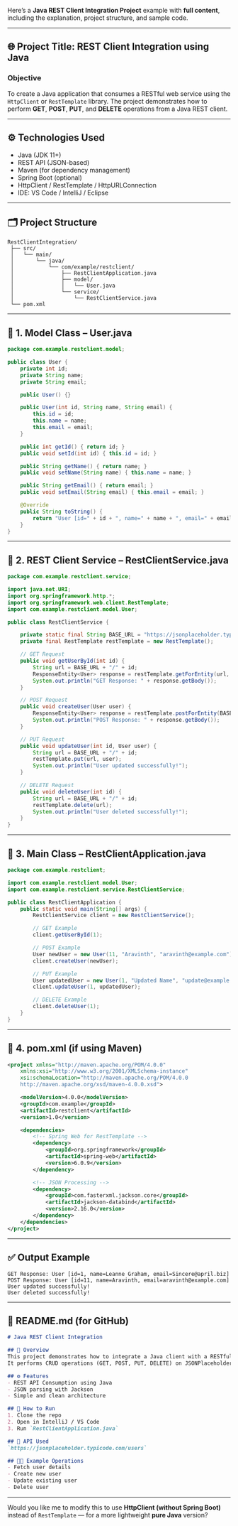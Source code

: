 
Here’s a **Java REST Client Integration Project** example with **full content**, including the explanation, project structure, and sample code.

---

## 🌐 **Project Title:** REST Client Integration using Java

### **Objective**

To create a Java application that consumes a RESTful web service using the `HttpClient` or `RestTemplate` library.
The project demonstrates how to perform **GET**, **POST**, **PUT**, and **DELETE** operations from a Java REST client.

---

## ⚙️ **Technologies Used**

* Java (JDK 11+)
* REST API (JSON-based)
* Maven (for dependency management)
* Spring Boot (optional)
* HttpClient / RestTemplate / HttpURLConnection
* IDE: VS Code / IntelliJ / Eclipse

---

## 🗂️ **Project Structure**

```
RestClientIntegration/
 ├── src/
 │   └── main/
 │       └── java/
 │           └── com/example/restclient/
 │               ├── RestClientApplication.java
 │               ├── model/
 │               │   └── User.java
 │               └── service/
 │                   └── RestClientService.java
 └── pom.xml
```

---

## 📘 **1. Model Class – User.java**

```java
package com.example.restclient.model;

public class User {
    private int id;
    private String name;
    private String email;

    public User() {}

    public User(int id, String name, String email) {
        this.id = id;
        this.name = name;
        this.email = email;
    }

    public int getId() { return id; }
    public void setId(int id) { this.id = id; }

    public String getName() { return name; }
    public void setName(String name) { this.name = name; }

    public String getEmail() { return email; }
    public void setEmail(String email) { this.email = email; }

    @Override
    public String toString() {
        return "User [id=" + id + ", name=" + name + ", email=" + email + "]";
    }
}
```

---

## 📘 **2. REST Client Service – RestClientService.java**

```java
package com.example.restclient.service;

import java.net.URI;
import org.springframework.http.*;
import org.springframework.web.client.RestTemplate;
import com.example.restclient.model.User;

public class RestClientService {

    private static final String BASE_URL = "https://jsonplaceholder.typicode.com/users";
    private final RestTemplate restTemplate = new RestTemplate();

    // GET Request
    public void getUserById(int id) {
        String url = BASE_URL + "/" + id;
        ResponseEntity<User> response = restTemplate.getForEntity(url, User.class);
        System.out.println("GET Response: " + response.getBody());
    }

    // POST Request
    public void createUser(User user) {
        ResponseEntity<User> response = restTemplate.postForEntity(BASE_URL, user, User.class);
        System.out.println("POST Response: " + response.getBody());
    }

    // PUT Request
    public void updateUser(int id, User user) {
        String url = BASE_URL + "/" + id;
        restTemplate.put(url, user);
        System.out.println("User updated successfully!");
    }

    // DELETE Request
    public void deleteUser(int id) {
        String url = BASE_URL + "/" + id;
        restTemplate.delete(url);
        System.out.println("User deleted successfully!");
    }
}
```

---

## 📘 **3. Main Class – RestClientApplication.java**

```java
package com.example.restclient;

import com.example.restclient.model.User;
import com.example.restclient.service.RestClientService;

public class RestClientApplication {
    public static void main(String[] args) {
        RestClientService client = new RestClientService();

        // GET Example
        client.getUserById(1);

        // POST Example
        User newUser = new User(11, "Aravinth", "aravinth@example.com");
        client.createUser(newUser);

        // PUT Example
        User updatedUser = new User(1, "Updated Name", "update@example.com");
        client.updateUser(1, updatedUser);

        // DELETE Example
        client.deleteUser(1);
    }
}
```

---

## 🧩 **4. pom.xml (if using Maven)**

```xml
<project xmlns="http://maven.apache.org/POM/4.0.0"
    xmlns:xsi="http://www.w3.org/2001/XMLSchema-instance"
    xsi:schemaLocation="http://maven.apache.org/POM/4.0.0
    http://maven.apache.org/xsd/maven-4.0.0.xsd">

    <modelVersion>4.0.0</modelVersion>
    <groupId>com.example</groupId>
    <artifactId>restclient</artifactId>
    <version>1.0</version>

    <dependencies>
        <!-- Spring Web for RestTemplate -->
        <dependency>
            <groupId>org.springframework</groupId>
            <artifactId>spring-web</artifactId>
            <version>6.0.9</version>
        </dependency>

        <!-- JSON Processing -->
        <dependency>
            <groupId>com.fasterxml.jackson.core</groupId>
            <artifactId>jackson-databind</artifactId>
            <version>2.16.0</version>
        </dependency>
    </dependencies>
</project>
```

---

## ✅ **Output Example**

```
GET Response: User [id=1, name=Leanne Graham, email=Sincere@april.biz]
POST Response: User [id=11, name=Aravinth, email=aravinth@example.com]
User updated successfully!
User deleted successfully!
```

---

## 📄 **README.md (for GitHub)**

```markdown
# Java REST Client Integration

## 📘 Overview
This project demonstrates how to integrate a Java client with a RESTful API using Spring's `RestTemplate`.  
It performs CRUD operations (GET, POST, PUT, DELETE) on JSONPlaceholder API.

## ⚙️ Features
- REST API Consumption using Java
- JSON parsing with Jackson
- Simple and clean architecture

## 🚀 How to Run
1. Clone the repo
2. Open in IntelliJ / VS Code
3. Run `RestClientApplication.java`

## 🧩 API Used
`https://jsonplaceholder.typicode.com/users`

## 🧑‍💻 Example Operations
- Fetch user details  
- Create new user  
- Update existing user  
- Delete user  
```

---

Would you like me to modify this to use **HttpClient (without Spring Boot)** instead of `RestTemplate` — for a more lightweight **pure Java** version?
